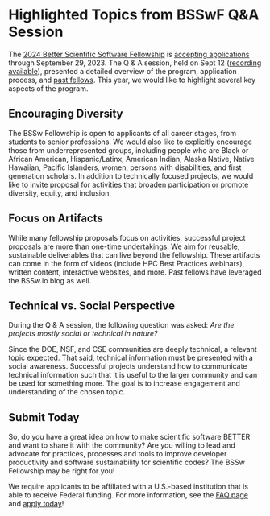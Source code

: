 # Highlighted Topics from BSSwF Q&A Session

The [2024 Better Scientific Software Fellowship](https://bssw.io/pages/bssw-fellowship-program) is [accepting applications](https://bssw.io/pages/apply-for-the-bssw-fellowship-program) through September 29, 2023.
The Q & A session, held on Sept 12 ([recording available](https://bssw.io/pages/bssw-fellowship-faq)), presented a detailed overview of the program, application process, and [past fellows](https://bssw.io/pages/meet-our-fellows).
This year, we would like to highlight several key aspects of the program.


<a id="org0f6756c"></a>

## Encouraging Diversity

The BSSw Fellowship is open to applicants of all career stages, from students to senior professions.
We would also like to explicitly encourage those from underrepresented groups, including people who are Black or African American, Hispanic/Latinx, American Indian, Alaska Native, Native Hawaiian, Pacific Islanders, women, persons with disabilities, and first generation scholars.
In addition to technically focused projects, we would like to invite proposal for activities that broaden participation or promote diversity, equity, and inclusion.


<a id="org7dddaba"></a>

## Focus on Artifacts

While many fellowship proposals focus on activities, successful project proposals are more than one-time undertakings.
We aim for reusable, sustainable deliverables that can live beyond the fellowship.
These artifacts can come in the form of videos (include HPC Best Practices webinars), written content, interactive websites, and more.
Past fellows have leveraged the BSSw.io blog as well.


<a id="org8cb4b83"></a>

## Technical vs. Social Perspective

During the Q & A session, the following question was asked:
*Are the projects mostly social or technical in nature?*

Since the DOE, NSF, and CSE communities are deeply technical, a relevant topic expected.
That said, technical information must be presented with a social awareness.
Successful projects understand how to communicate technical information such that it is useful to the larger community and can be used for something more.
The goal is to increase engagement and understanding of the chosen topic.


<a id="org02c8da3"></a>

## Submit Today

So, do you have a great idea on how to make scientific software BETTER and want to share it with the community?
Are you willing to lead and advocate for practices, processes and tools to improve developer productivity and software sustainability for scientific codes?
The BSSw Fellowship may be right for you!

We require applicants to be affiliated with a U.S.-based institution that is able to receive Federal funding.
For more information, see the [FAQ page](https://bssw.io/pages/apply-for-the-bssw-fellowship-program) and [apply today](https://bssw.io/pages/apply-for-the-bssw-fellowship-program)!
